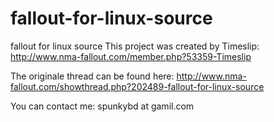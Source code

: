fallout-for-linux-source
========================

fallout for linux source
This project was created by Timeslip: http://www.nma-fallout.com/member.php?53359-Timeslip

The originale thread can be found here: http://www.nma-fallout.com/showthread.php?202489-fallout-for-linux-source

You can contact me: spunkybd at gamil.com
